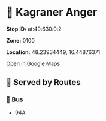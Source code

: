 # 🚉 Kagraner Anger


**Stop ID:** at:49:630:0:2

**Zone:** 0100

**Location:** 48.23934449, 16.44876371

[Open in Google Maps](https://www.google.com/maps?q=48.23934449,16.44876371)

## 🚆 Served by Routes

### 🚌 Bus
- 94A